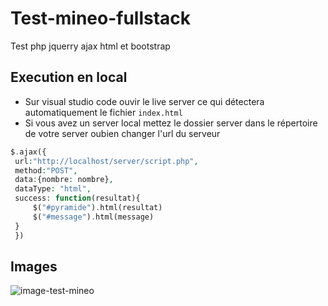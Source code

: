 # Test-mineo-fullstack
Test php jquerry ajax html et bootstrap

## Execution en local
- Sur visual studio code ouvir le live server ce qui détectera automatiquement le fichier `index.html`
- Si vous avez un server local mettez le dossier server dans le répertoire de votre server oubien changer l'url du serveur 
 ```php 
 $.ajax({
  url:"http://localhost/server/script.php",
  method:"POST",
  data:{nombre: nombre},
  dataType: "html",
  success: function(resultat){    
      $("#pyramide").html(resultat)
      $("#message").html(message)
  }
  })
 ```
 
## Images


![image-test-mineo](https://user-images.githubusercontent.com/67522046/219964196-08bf74e1-724e-4862-943a-9542a7d4bcc0.PNG)
